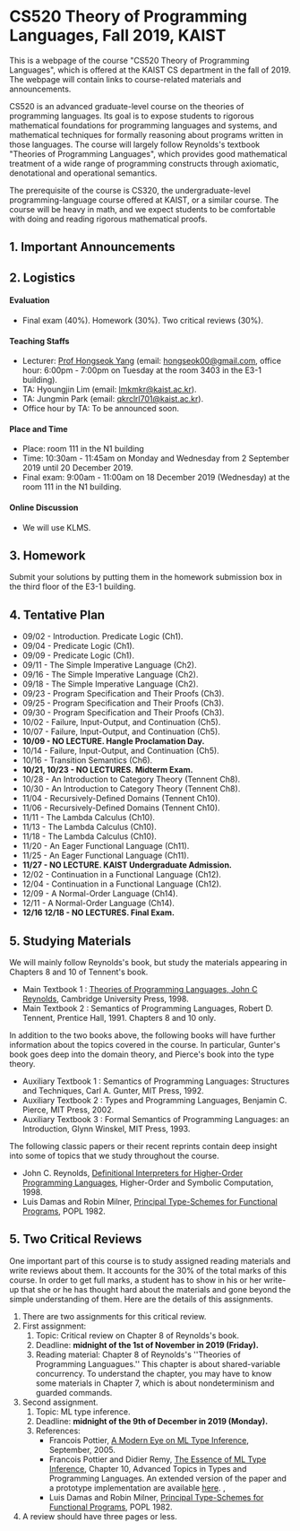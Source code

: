 # CS520 Theory of Programming Languages, Fall 2019, KAIST 

This is a webpage of the course "CS520 Theory of Programming Languages", which is offered at the KAIST CS department in the fall of 2019. The webpage will contain links to course-related materials and announcements.

CS520 is an advanced graduate-level course on the theories of programming languages. Its goal is to expose students to rigorous mathematical foundations for programming languages and systems, and mathematical techniques for formally reasoning about  programs written in those languages. The course will largely follow Reynolds's textbook "Theories of Programming Languages", which provides good mathematical treatment of a wide range of programming constructs through axiomatic, denotational and operational semantics. 

The prerequisite of the course is CS320, the undergraduate-level programming-language course offered at KAIST, or a similar course. The course will be heavy in math, and we expect students to be comfortable with doing and reading rigorous mathematical proofs. 

## 1. Important Announcements

## 2. Logistics

#### Evaluation

* Final exam (40%). Homework (30%). Two critical reviews (30%).

#### Teaching Staffs

* Lecturer: [Prof Hongseok Yang](https://cs.kaist.ac.kr/people/view?idx=552&kind=faculty&menu=160) (email: hongseok00@gmail.com, office hour: 6:00pm - 7:00pm on Tuesday at the room 3403 in the E3-1 building).
* TA: Hyoungjin Lim (email: lmkmkr@kaist.ac.kr).
* TA: Jungmin Park (email: qkrclrl701@kaist.ac.kr).
* Office hour by TA: To be announced soon.

#### Place and Time

* Place: room 111 in the N1 building
* Time: 10:30am - 11:45am on Monday and Wednesday from 2 September 2019 until 20 December 2019.
* Final exam: 9:00am - 11:00am on 18 December 2019 (Wednesday) at the room 111 in the N1 building.

#### Online Discussion

* We will use KLMS.

## 3. Homework

Submit your solutions by putting them in the homework submission box in the third floor of the E3-1 building.

## 4. Tentative Plan

* 09/02 - Introduction. Predicate Logic (Ch1).
* 09/04 - Predicate Logic (Ch1).
* 09/09 - Predicate Logic (Ch1).
* 09/11 - The Simple Imperative Language (Ch2).
* 09/16 - The Simple Imperative Language (Ch2).
* 09/18 - The Simple Imperative Language (Ch2).
* 09/23 - Program Specification and Their Proofs (Ch3).
* 09/25 - Program Specification and Their Proofs (Ch3).
* 09/30 - Program Specification and Their Proofs (Ch3).
* 10/02 - Failure, Input-Output, and Continuation (Ch5).
* 10/07 - Failure, Input-Output, and Continuation (Ch5).
* __**10/09 - NO LECTURE. Hangle Proclamation Day.**__
* 10/14 - Failure, Input-Output, and Continuation (Ch5).
* 10/16 - Transition Semantics (Ch6).
* __**10/21, 10/23 - NO LECTURES. Midterm Exam.**__
* 10/28 - An Introduction to Category Theory (Tennent Ch8).
* 10/30 - An Introduction to Category Theory (Tennent Ch8).
* 11/04 - Recursively-Defined Domains (Tennent Ch10).
* 11/06 - Recursively-Defined Domains (Tennent Ch10).
* 11/11 - The Lambda Calculus (Ch10).
* 11/13 - The Lambda Calculus (Ch10).
* 11/18 - The Lambda Calculus (Ch10).
* 11/20 - An Eager Functional Language (Ch11).
* 11/25 - An Eager Functional Language (Ch11).
* __**11/27 - NO LECTURE. KAIST Undergraduate Admission.**__
* 12/02 - Continuation in a Functional Language (Ch12).
* 12/04 - Continuation in a Functional Language (Ch12).
* 12/09 - A Normal-Order Language (Ch14).
* 12/11 - A Normal-Order Language (Ch14).
* __**12/16 12/18 - NO LECTURES. Final Exam.**__

## 5. Studying Materials

We will mainly follow Reynolds's book, but study the materials appearing in Chapters 8 and 10 of Tennent's book.

* Main Textbook 1 : [Theories of Programming Languages, John C Reynolds](https://www.cambridge.org/core/books/theories-of-programming-languages/19530A88F3471B2A7D9891770B21DAF9), Cambridge University Press, 1998. 
* Main Textbook 2 : Semantics of Programming Languages, Robert D. Tennent, Prentice Hall, 1991. Chapters 8 and 10 only.

In addition to the two books above, the following books will have further information about the topics covered in the course. In particular, Gunter's book goes deep into the domain theory, and Pierce's book into the type theory.

* Auxiliary Textbook 1 : Semantics of Programming Languages: Structures and Techniques, Carl A. Gunter, MIT Press, 1992.
* Auxiliary Textbook 2 : Types and Programming Languages, Benjamin C. Pierce, MIT Press, 2002.
* Auxiliary Textbook 3 : Formal Semantics of Programming Languages: an Introduction, Glynn Winskel, MIT Press, 1993.

The following classic papers or their recent reprints contain deep insight into some of topics that we study throughout the course.

* John C. Reynolds, [Definitional Interpreters for Higher-Order Programming Languages](https://doi.org/10.1023/A:1010027404223), Higher-Order and Symbolic Computation, 1998. 
* Luis Damas and Robin Milner, [Principal Type-Schemes for Functional Programs](http://delivery.acm.org/10.1145/590000/582176/p207-damas.pdf?ip=143.248.139.205&id=582176&acc=ACTIVE%20SERVICE&key=0EC22F8658578FE1%2E7500FBAD1E9579D9%2E4D4702B0C3E38B35%2E4D4702B0C3E38B35&__acm__=1567231217_bd323d29bb3dd1284226b705f197d86b), POPL 1982.

## 5. Two Critical Reviews

One important part of this course is to study assigned reading materials and write reviews about them. It accounts for the 30% of the total marks of this course. In order to get full marks, a student has to show in his or her write-up that she or he has thought hard about the materials and gone beyond the simple understanding of them. Here are the details of this assignments.

1. There are two assignments for this critical review.
2. First assignment: 
   1. Topic: Critical review on Chapter 8 of Reynolds's book.
   2. Deadline: __**midnight of the 1st of November in 2019 (Friday).**__
   3. Reading material: Chapter 8 of Reynolds's ''Theories of Programming Languagues.'' This chapter is about shared-variable concurrency. To understand the chapter, you may have to know some materials in Chapter 7, which is about nondeterminism and guarded commands.
3. Second assignment.
   1. Topic: ML type inference. 
   2. Deadline: __**midnight of the 9th of December in 2019 (Monday).**__
   3. References: 
      * Francois Pottier, [A Modern Eye on ML Type Inference](http://cristal.inria.fr/~fpottier/publis/fpottier-appsem-2005.pdf), September, 2005.
      * Francois Pottier and Didier Remy, [The Essence of ML Type Inference](http://gallium.inria.fr/~fpottier/publis/emlti-final.pdf), Chapter 10, Advanced Topics in Types and Programming Languages. An extended version of the paper and a prototype implementation are available [here](http://cristal.inria.fr/attapl/). ,
      * Luis Damas and Robin Milner, [Principal Type-Schemes for Functional Programs](http://delivery.acm.org/10.1145/590000/582176/p207-damas.pdf?ip=143.248.139.205&id=582176&acc=ACTIVE%20SERVICE&key=0EC22F8658578FE1%2E7500FBAD1E9579D9%2E4D4702B0C3E38B35%2E4D4702B0C3E38B35&__acm__=1567231217_bd323d29bb3dd1284226b705f197d86b), POPL 1982.
4. A review should have three pages or less.


